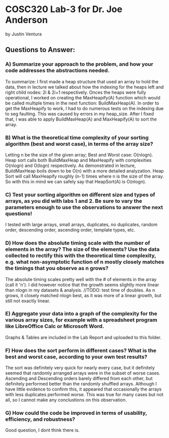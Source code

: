 # COSC320 Lab-3 for Dr. Joe Anderson

by Justin Ventura

## Questions to Answer:

### A) Summarize your approach to the problem, and how your code addresses the abstractions needed.

To summarize: I first made a heap structure that used an array to hold the data, then in lecture we talked about how the indexing for the heaps left and right child nodes: 2i & 2i+1 respectively.  Onces the heaps were fully operational, I worked on creating the MaxHeapify(A) function which would be called multiple times in the next function: BuildMaxHeap(A).  In order to get the MaxHeapify to work, I had to do numerous tests on the indexing due to seg faulting.  This was caused by errors in my heap_size.  After I fixed that, I was able to apply BuildMaxHeap(A) and MaxHeapify(A) to sort the array.


### B) What is the theoretical time complexity of your sorting algorithm (best and worst case), in terms of the array size?

Letting n be the size of the given array; Best and Worst case: O(nlogn).  Heap sort calls both BuildMaxHeap and MaxHeapify with complexities O(nlogn) and O(logn) respectively.  As demonstrated in lecture, BuildMaxHeap boils down to be O(n) with a more detailed analyzation.  Heap Sort will call MaxHeapify roughly (n-1) times where n is the size of the array.  So with this in mind we can safely say that HeapSort(A) is O(nlogn).

### C) Test your sorting algorithm on different size and types of arrays, as you did with labs 1 and 2. Be sure to vary the parameters enough to use the observations to answer the next questions!

I tested with large arrays, small arrays, duplicates, no duplicates, random order, descending order, ascending order, template types, etc.

### D) How does the absolute timing scale with the number of elements in the array? The size of the elements? Use the data collected to rectify this with the theoretical time complexity, e.g. what non-asymptotic function of n mostly closely matches the timings that you observe as n grows?

The absolute timing scales pretty well with the # of elements in the array (call it 'n').  I did however notice that the growth seems slightly more linear than nlogn in my datasets & analysis.  //TODO: test time of doubles.  As n grows, it closely matched nlogn best, as it was more of a linear growth, but still not exactly linear.

### E) Aggregate your data into a graph of the complexity for the various array sizes, for example with a spreadsheet program like LibreOffice Calc or Microsoft Word.

Graphs & Tables are included in the Lab Report and uploaded to this folder.

### F) How does the sort perform in different cases? What is the best and worst case, according to your own test results?

The sort was definitely very quick for nearly every case, but it definitely seemed that randomly arranged arrays were in the subset of worse cases.  Ascending and Descending orders barely differed from each other, but definitely performed better than the randomly shuffled arrays.  Although I have little evidence to confirm this, it appeared that occasionally the arrays with less duplicates performed worse.  This was true for many cases but not all, so I cannot make any conclustions on this observation.

### G) How could the code be improved in terms of usability, efficiency, and robustness?

Good question, I dont think there is.
